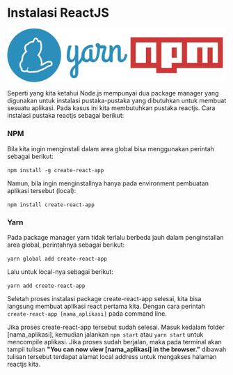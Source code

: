 # Instalasi ReactJS
![Header](./yarn-npm-explanation.jpeg)


Seperti yang kita ketahui Node.js mempunyai dua package manager yang digunakan untuk instalasi pustaka-pustaka
yang dibutuhkan untuk membuat sesuatu aplikasi. Pada kasus ini kita membutuhkan pustaka reactjs. Cara instalasi pustaka
reactjs sebagai berikut:

### NPM
Bila kita ingin menginstall dalam area global bisa menggunakan perintah sebagai berikut:

`npm install -g create-react-app`

Namun, bila ingin menginstallnya hanya pada environment pembuatan aplikasi tersebut (local):

`npm install create-react-app`

### Yarn
Pada package manager yarn tidak terlalu berbeda jauh dalam penginstallan area global, perintahnya sebagai berikut:

`yarn global add create-react-app`

Lalu untuk local-nya sebagai berikut:

`yarn add create-react-app`

Seletah proses instalasi package create-react-app selesai, kita bisa langsung membuat aplikasi react pertama kita.
Dengan cara perintah `create-react-app [nama_aplikasi]` pada command line.

Jika proses create-react-app tersebut sudah selesai. Masuk kedalam folder [nama_aplikasi], kemudian jalankan
`npm start` atau `yarn start` untuk mencompile aplikasi. Jika proses sudah berjalan, maka pada terminal
akan tampil tulisan **"You can now view [nama_aplikasi] in the browser."** dibawah tulisan tersebut terdapat
alamat local address untuk mengakses halaman reactjs kita.
